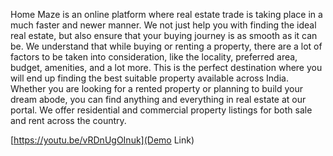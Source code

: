 Home Maze is an online platform where real estate trade is taking place in a much faster and newer manner. We not just help you with finding the ideal real estate, but also ensure that your buying journey is as smooth as it can be. We understand that while buying or renting a property, there are a lot of factors to be taken into consideration, like the locality, preferred area, budget, amenities, and a lot more. This is the perfect destination where you will end up finding the best suitable property available across India. Whether you are looking for a rented property or planning to build your dream abode, you can find anything and everything in real estate at our portal. We offer residential and commercial property listings for both sale and rent across the country.


[https://youtu.be/vRDnUgOInuk](Demo Link)
